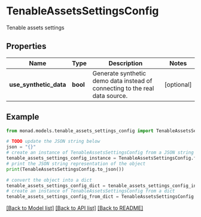 # TenableAssetsSettingsConfig

Tenable assets settings

## Properties

Name | Type | Description | Notes
------------ | ------------- | ------------- | -------------
**use_synthetic_data** | **bool** | Generate synthetic demo data instead of connecting to the real data source. | [optional] 

## Example

```python
from monad.models.tenable_assets_settings_config import TenableAssetsSettingsConfig

# TODO update the JSON string below
json = "{}"
# create an instance of TenableAssetsSettingsConfig from a JSON string
tenable_assets_settings_config_instance = TenableAssetsSettingsConfig.from_json(json)
# print the JSON string representation of the object
print(TenableAssetsSettingsConfig.to_json())

# convert the object into a dict
tenable_assets_settings_config_dict = tenable_assets_settings_config_instance.to_dict()
# create an instance of TenableAssetsSettingsConfig from a dict
tenable_assets_settings_config_from_dict = TenableAssetsSettingsConfig.from_dict(tenable_assets_settings_config_dict)
```
[[Back to Model list]](../README.md#documentation-for-models) [[Back to API list]](../README.md#documentation-for-api-endpoints) [[Back to README]](../README.md)


